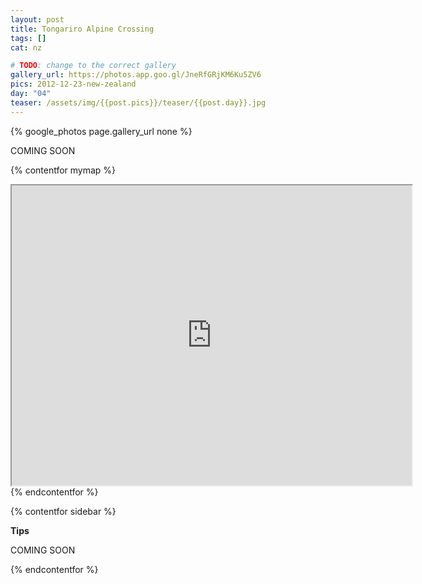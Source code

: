 ```yaml
---
layout: post
title: Tongariro Alpine Crossing
tags: []
cat: nz

# TODO: change to the correct gallery
gallery_url: https://photos.app.goo.gl/JneRfGRjKM6Ku5ZV6
pics: 2012-12-23-new-zealand
day: "04"
teaser: /assets/img/{{post.pics}}/teaser/{{post.day}}.jpg
---
```


{% google_photos page.gallery_url none %}

COMING SOON


{% contentfor mymap %}
<iframe src="https://www.google.com/maps/d/embed?mid=1A2Vr06UQqHMZ2DnOa0F-IgPx8As&ehbc=2E312F" width="640" height="480"></iframe>
{% endcontentfor %}

{% contentfor sidebar %}

**Tips**  

COMING SOON

{% endcontentfor %}